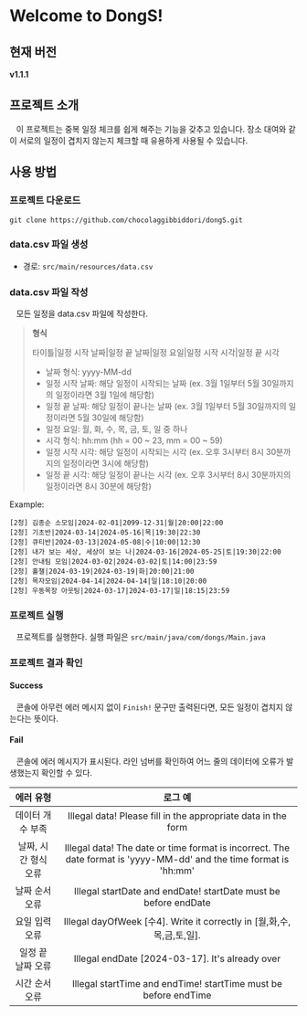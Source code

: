 # Welcome to DongS!

## 현재 버전

**v1.1.1**

## 프로젝트 소개

&nbsp;&nbsp; 이 프로젝트는 중복 일정 체크를 쉽게 해주는 기능을 갖추고 있습니다. 장소 대여와 같이 서로의 일정이 겹치지 않는지 체크할 때 유용하게 사용될 수 있습니다.

## 사용 방법

### 프로젝트 다운로드

   ```shell
   git clone https://github.com/chocolaggibbiddori/dongS.git
   ```

### data.csv 파일 생성

- 경로: `src/main/resources/data.csv`

### data.csv 파일 작성

&nbsp;&nbsp; 모든 일정을 data.csv 파일에 작성한다.  

> **형식**
> 
> 타이틀|일정 시작 날짜|일정 끝 날짜|일정 요일|일정 시작 시각|일정 끝 시각
> - 날짜 형식: yyyy-MM-dd
> - 일정 시작 날짜: 해당 일정이 시작되는 날짜 (ex. 3월 1일부터 5월 30일까지의 일정이라면 3월 1일에 해당함)
> - 일정 끝 날짜: 해당 일정이 끝나는 날짜 (ex. 3월 1일부터 5월 30일까지의 일정이라면 5월 30일에 해당함)
> - 일정 요일: 월, 화, 수, 목, 금, 토, 일 중 하나
> - 시각 형식: hh:mm (hh = 00 ~ 23, mm = 00 ~ 59)
> - 일정 시작 시각: 해당 일정이 시작되는 시각 (ex. 오후 3시부터 8시 30분까지의 일정이라면 3시에 해당함)
> - 일정 끝 시각: 해당 일정이 끝나는 시각 (ex. 오후 3시부터 8시 30분까지의 일정이라면 8시 30분에 해당함)

Example:

   ```csv
   [2청] 김종순 소모임|2024-02-01|2099-12-31|월|20:00|22:00
   [2청] 기초반|2024-03-14|2024-05-16|목|19:30|22:30
   [2청] 큐티반|2024-03-13|2024-05-08|수|10:00|12:30
   [2청] 내가 보는 세상, 세상이 보는 나|2024-03-16|2024-05-25|토|19:30|22:00
   [2청] 안내팀 모임|2024-03-02|2024-03-02|토|14:00|23:59
   [2청] 홀챌|2024-03-19|2024-03-19|화|20:00|21:00
   [2청] 목자모임|2024-04-14|2024-04-14|일|18:10|20:00
   [2청] 우동목장 아웃팅|2024-03-17|2024-03-17|일|18:15|23:59
   ```

### 프로젝트 실행

&nbsp;&nbsp; 프로젝트를 실행한다. 실행 파일은 `src/main/java/com/dongs/Main.java`

### 프로젝트 결과 확인

#### Success

&nbsp;&nbsp; 콘솔에 아무런 에러 메시지 없이 `Finish!` 문구만 출력된다면, 모든 일정이 겹치지 않는다는 뜻이다.

#### Fail

&nbsp;&nbsp; 콘솔에 에러 메시지가 표시된다. 라인 넘버를 확인하여 어느 줄의 데이터에 오류가 발생했는지 확인할 수 있다.

|    에러 유형     |                                                        로그 예                                                        |
|:------------:|:------------------------------------------------------------------------------------------------------------------:|
|  데이터 개수 부족   |                           Illegal data! Please fill in the appropriate data in the form                            |
| 날짜, 시간 형식 오류 | Illegal data! The date or time format is incorrect. The date format is 'yyyy-MM-dd' and the time format is 'hh:mm' |
|   날짜 순서 오류   |                          Illegal startDate and endDate! startDate must be before endDate                           |
|   요일 입력 오류   |                           Illegal dayOfWeek [수4]. Write it correctly in [월,화,수,목,금,토,일].                           |
|  일정 끝 날짜 오류  |                                  Illegal endDate [2024-03-17]. It's already over                                   |
|   시간 순서 오류   |                          Illegal startTime and endTime! startTime must be before endTime                           |